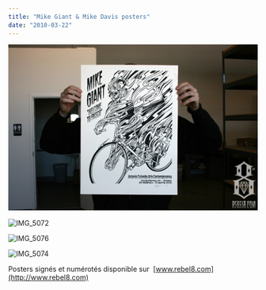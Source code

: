 ```yaml
---
title: "Mike Giant & Mike Davis posters"
date: "2010-03-22"
---
```


![](images/IMG_5064.jpg "IMG_5064")

![](images/IMG_5072.jpg "IMG_5072")

![](images/IMG_5076.jpg "IMG_5076")

![](images/IMG_5074.jpg "IMG_5074")

Posters signés et numérotés disponible sur  [www.rebel8.com](http://www.rebel8.com)
